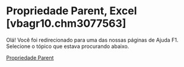 
# Propriedade Parent, Excel [vbagr10.chm3077563]

Olá! Você foi redirecionado para uma das nossas páginas de Ajuda F1. Selecione o tópico que estava procurando abaixo.

[Propriedade Parent](http://msdn.microsoft.com/library/504783e9-8bd6-7716-20d4-1f1484f36b33%28Office.15%29.aspx)
